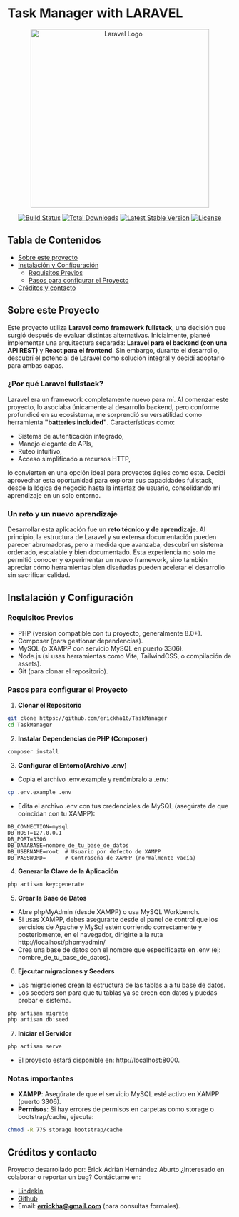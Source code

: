 # Task Manager with LARAVEL

<p align="center"><a href="https://laravel.com" target="_blank"><img src="https://raw.githubusercontent.com/laravel/art/master/logo-lockup/5%20SVG/2%20CMYK/1%20Full%20Color/laravel-logolockup-cmyk-red.svg" width="400" alt="Laravel Logo"></a></p>

<p align="center">
<a href="https://github.com/laravel/framework/actions"><img src="https://github.com/laravel/framework/workflows/tests/badge.svg" alt="Build Status"></a>
<a href="https://packagist.org/packages/laravel/framework"><img src="https://img.shields.io/packagist/dt/laravel/framework" alt="Total Downloads"></a>
<a href="https://packagist.org/packages/laravel/framework"><img src="https://img.shields.io/packagist/v/laravel/framework" alt="Latest Stable Version"></a>
<a href="https://packagist.org/packages/laravel/framework"><img src="https://img.shields.io/packagist/l/laravel/framework" alt="License"></a>
</p>


## Tabla de Contenidos

- [Sobre este proyecto](#sobre-este-proyecto)
- [Instalación y Configuración](#instalación-y-configuración)
  - [Requisitos Previos](#requisitos-previos)
  - [Pasos para configurar el Proyecto](#pasos-para-configurar-el-proyecto)
- [Créditos y contacto](#créditos-y-contacto)



## Sobre este Proyecto

Este proyecto utiliza **Laravel como framework fullstack**, una decisión que surgió después de evaluar distintas alternativas. Inicialmente, planeé implementar una arquitectura separada: **Laravel para el backend (con una API REST)** y **React para el frontend**. Sin embargo, durante el desarrollo, descubrí el potencial de Laravel como solución integral y decidí adoptarlo para ambas capas.

### ¿Por qué Laravel fullstack?

Laravel era un framework completamente nuevo para mí. Al comenzar este proyecto, lo asociaba únicamente al desarrollo backend, pero conforme profundicé en su ecosistema, me sorprendió su versatilidad como herramienta **"batteries included"**. Características como:

- Sistema de autenticación integrado,
- Manejo elegante de APIs,
- Ruteo intuitivo,
- Acceso simplificado a recursos HTTP,

lo convierten en una opción ideal para proyectos ágiles como este. Decidí aprovechar esta oportunidad para explorar sus capacidades fullstack, desde la lógica de negocio hasta la interfaz de usuario, consolidando mi aprendizaje en un solo entorno.

### Un reto y un nuevo aprendizaje

Desarrollar esta aplicación fue un **reto técnico y de aprendizaje**. Al principio, la estructura de Laravel y su extensa documentación pueden parecer abrumadoras, pero a medida que avanzaba, descubrí un sistema ordenado, escalable y bien documentado. Esta experiencia no solo me permitió conocer y experimentar un nuevo framework, sino también apreciar cómo herramientas bien diseñadas pueden acelerar el desarrollo sin sacrificar calidad.

## Instalación y Configuración

### Requisitos Previos

- PHP (versión compatible con tu proyecto, generalmente 8.0+).
- Composer (para gestionar dependencias).
- MySQL (o XAMPP con servicio MySQL en puerto 3306).
- Node.js (si usas herramientas como Vite, TailwindCSS, o compilación de assets).
- Git (para clonar el repositorio).

### Pasos para configurar el Proyecto

1. **Clonar el Repositorio**

```bash
git clone https://github.com/erickha16/TaskManager
cd TaskManager
```

2. **Instalar Dependencias de PHP (Composer)**

```bash
composer install
```

3. **Configurar el Entorno(Archivo .env)**

- Copia el archivo .env.example y renómbralo a .env:

```bash
cp .env.example .env
```

- Edita el archivo .env con tus credenciales de MySQL (asegúrate de que coincidan con tu XAMPP):

```env
DB_CONNECTION=mysql
DB_HOST=127.0.0.1
DB_PORT=3306
DB_DATABASE=nombre_de_tu_base_de_datos
DB_USERNAME=root  # Usuario por defecto de XAMPP
DB_PASSWORD=      # Contraseña de XAMPP (normalmente vacía)
```

4. **Generar la Clave de la Aplicación**

```bash
php artisan key:generate
```

5. **Crear la Base de Datos**

- Abre phpMyAdmin (desde XAMPP) o usa MySQL Workbench.
- Si usas XAMPP, debes asegurarte desde el panel de control que los sercisios de Apache y MySql estén corriendo correctamente y posteriomente, en el navegador, dirigirte a la ruta http://localhost/phpmyadmin/
- Crea una base de datos con el nombre que especificaste en .env (ej: nombre_de_tu_base_de_datos).

6. **Ejecutar migraciones y Seeders**

- Las migraciones crean la estructura de las tablas a a tu base de datos. 
- Los seeders son para que tu tablas ya se creen con datos y puedas probar el sistema.

```bash
php artisan migrate
php artisan db:seed
```

7. **Iniciar el Servidor**

```bash
php artisan serve
```

- El proyecto estará disponible en: http://localhost:8000.

### Notas importantes

- **XAMPP**: Asegúrate de que el servicio MySQL esté activo en XAMPP (puerto 3306).
- **Permisos**: Si hay errores de permisos en carpetas como storage o bootstrap/cache, ejecuta:

```bash
chmod -R 775 storage bootstrap/cache
```

## Créditos y contacto 

Proyecto desarrollado por: Erick Adrián Hernández Aburto
 ¿Interesado en colaborar o reportar un bug? Contáctame en:  
- [LindekIn](https://www.linkedin.com/in/erickha16/)
- [Github](https://github.com/erickha16)
- Email: **errickha@gmail.com** (para consultas formales). 